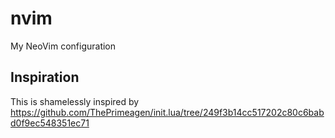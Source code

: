 # nvim
My NeoVim configuration

## Inspiration
This is shamelessly inspired by https://github.com/ThePrimeagen/init.lua/tree/249f3b14cc517202c80c6babd0f9ec548351ec71
